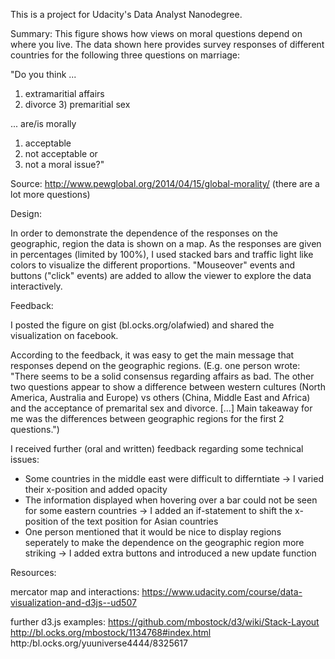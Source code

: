 This is a project for Udacity's Data Analyst Nanodegree. 

Summary: 
This figure shows how views on moral questions depend on where you live. The data shown here provides survey responses of different countries for the following three questions on marriage:

"Do you think ...

1) extramaritial affairs 
2) divorce 3) 
premaritial sex

... are/is morally

1) acceptable 
2) not acceptable or 
3) not a moral issue?" 


Source: http://www.pewglobal.org/2014/04/15/global-morality/ (there are a lot more questions)

Design: 

In order to demonstrate the dependence of the responses on the geographic, region the data is shown on a map. As the responses are given in percentages (limited by 100%), I used stacked bars and traffic light like colors to visualize the different proportions. "Mouseover" events and buttons ("click" events) are added to allow the viewer to explore the data interactively.

Feedback:

I posted the figure on gist (bl.ocks.org/olafwied) and shared the visualization on facebook. 

According to the feedback, it was easy to get the main message that responses depend on the geographic regions. (E.g. one person wrote: "There seems to be a solid consensus regarding affairs as bad. The other two questions appear to show a difference between western cultures (North America, Australia and Europe) vs others (China, Middle East and Africa) and the acceptance of premarital sex and divorce.
[...]
Main takeaway for me was the differences between geographic regions for the first 2 questions.")

I received further (oral and written) feedback regarding some technical issues: 

- Some countries in the middle east were difficult to differntiate -> I varied their x-position and added opacity
- The information displayed when hovering over a bar could not be seen for some eastern countries -> I added an if-statement to shift the x-position of the text position for Asian countries
- One person mentioned that it would be nice to display regions seperately to make the dependence on the geographic region more striking -> I added extra buttons and introduced a new update function



Resources: 

mercator map and interactions: 
https://www.udacity.com/course/data-visualization-and-d3js--ud507

further d3.js examples: 
https://github.com/mbostock/d3/wiki/Stack-Layout 
http://bl.ocks.org/mbostock/1134768#index.html 
http:/bl.ocks.org/yuuniverse4444/8325617